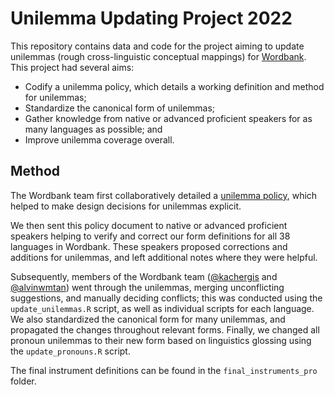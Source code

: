 # Unilemma Updating Project 2022

This repository contains data and code for the project aiming to update unilemmas (rough cross-linguistic conceptual mappings) for [Wordbank](http://wordbank.stanford.edu/). 
This project had several aims:
* Codify a unilemma policy, which details a working definition and method for unilemmas;
* Standardize the canonical form of unilemmas;
* Gather knowledge from native or advanced proficient speakers for as many languages as possible; and
* Improve unilemma coverage overall.

## Method
The Wordbank team first collaboratively detailed a [unilemma policy](unilemma_policy.md), which helped to make design decisions for unilemmas explicit. 

We then sent this policy document to native or advanced proficient speakers helping to verify and correct our form definitions for all 38 languages in Wordbank. 
These speakers proposed corrections and additions for unilemmas, and left additional notes where they were helpful.

Subsequently, members of the Wordbank team ([@kachergis](https://github.com/kachergis) and [@alvinwmtan](https://github.com/alvinwmtan)) went through the unilemmas, merging unconflicting suggestions, and manually deciding conflicts; this was conducted using the `update_unilemmas.R` script, as well as individual scripts for each language. 
We also standardized the canonical form for many unilemmas, and propagated the changes throughout relevant forms.
Finally, we changed all pronoun unilemmas to their new form based on linguistics glossing using the `update_pronouns.R` script.

The final instrument definitions can be found in the `final_instruments_pro` folder. 
